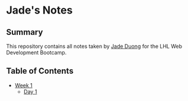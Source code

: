 # Jade's Notes

## Summary
 This repository contains all notes taken by [Jade Duong](https://github.com/JadeDuo) for the LHL Web Development Bootcamp.

 ## Table of Contents
 * [Week 1](/Week_1)
    * [Day 1](/Day_1)